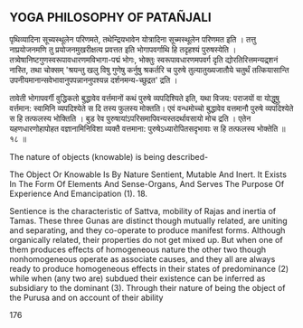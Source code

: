## YOGA PHILOSOPHY OF PATAÑJALI

पृथिव्यादिना सूच्यस्थूलेन परिणमते, तथेन्द्रियभावेन योत्रादिना सूच्मस्थूलेन परिणमत इति । तत्तु नाप्रयोजनमणि तु प्रयोजनमुखरीक्षत्य प्रवत्तत इति भोगापवर्गाथि हि तदृहश्यं पुरुषस्येति । तत्र्वेषानिष्टगुणस्वरूपावधारणमविभागा-पद्मं भोगः, भोक्तुः स्वरूपावधारणमपवर्ग दृति द्योरतिरित्तमन्यद्र्शनं नास्ति, तथा चोक्सम् 'श्रयन्तु खलु विषु गुणेषु कर्नुषु श्रकर्तरि च पुरुषे तुल्यातुख्यजातौये चतुर्थं तत्कियासान्ति उपनीयमानान्सवेभावानुपपन्नाननुपश्यन्न दर्शनमन्य-च्छुद्रत' द्रति ।

तावेती भोगापवर्गी वुद्धिकतो बुद्धावेव वर्त्तमानों कथं पुरुषे व्यपदिश्यिते इति, यथा विजय: पराजयों वा योद्धुषु वर्त्तमान: स्वामिनि व्यपदिश्येते स दि तस्य फुलस्य मोक्तति। एवं वन्धमोच्चो बुद्धावेव वत्तमानौ पुरुषे व्यपदिश्येते स हि तत्फलस्य भोक्तिति । बुड रेव पुरुषायांऽपरिसमापिवन्यस्तदर्थावसायो मोच द्रति । एतेन यहणधारणोहापोहत वज्ञानामिनिविशा व्यक्तै वत्तमाना: पुरुषेऽध्यारोपितसदृभावाः स हि तत्फलस्य भोक्तेति ॥ १८ ॥

The nature of objects (knowable) is being described-

The Object Or Knowable Is By Nature Sentient, Mutable And Inert. It Exists In The Form Of Elements And Sense-Organs, And Serves The Purpose Of Experience And Emancipation (1). 18.

Sentience is the characteristic of Sattva, mobility of Rajas and inertia of Tamas. These three Gunas are distinct though mutually related, are uniting and separating, and they co-operate to produce manifest forms. Although organically related, their properties do not get mixed up. But when one of them produces effects of homogeneous nature the other two though nonhomogeneous operate as associate causes, and they all are always ready to produce homogeneous effects in their states of predominance (2) while when (any two are) subdued their existence can be inferred as subsidiary to the dominant (3). Through their nature of being the object of the Purusa and on account of their ability

176